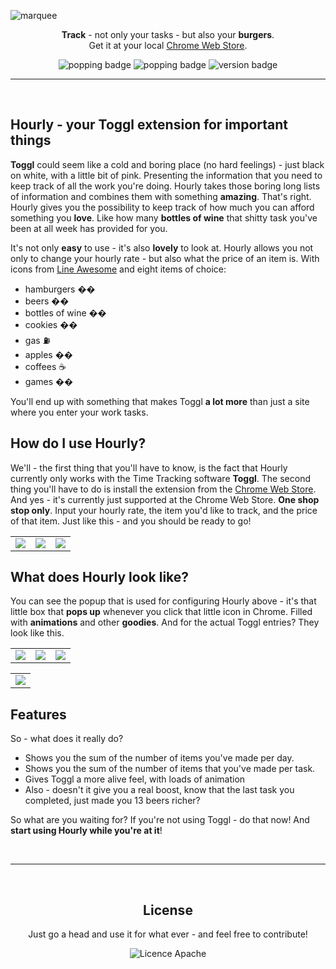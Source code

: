 ![marquee](https://user-images.githubusercontent.com/14088342/145066340-c1f5ff26-3a9d-483c-a333-143d9c620650.png)

<p align="center">
  <p align="center">
		<strong>Track</strong> - not only your tasks - but also your <strong>burgers</strong>.</br>
		Get it at your local <a href="https://chrome.google.com/webstore/detail/let-it-snow/glbcjjncmcgmnjcnijnnakeeccdojipb">Chrome Web Store</a>.
	</p>
  <p align="center">
    <img alt='popping badge' src='https://img.shields.io/chrome-web-store/users/glbcjjncmcgmnjcnijnnakeeccdojipb?color=FFD3B4&style=flat-square' />
    <img alt='popping badge' src='https://img.shields.io/chrome-web-store/stars/glbcjjncmcgmnjcnijnnakeeccdojipb?color=D5ECC2&style=flat-square' />
    <img alt='version badge' src='https://img.shields.io/badge/version-1.0.0-blue.svg?color=98DDCA&style=flat-square' />
  </p>
</div>

<hr><br>

## Hourly - your Toggl extension for important things

**Toggl** could seem like a cold and boring place (no hard feelings) - just black on white, with a little bit of pink. Presenting the information that you need to keep track of all the work you're doing. Hourly takes those boring long lists of information and combines them with something <strong>amazing</strong>. That's right. Hourly gives you the possibility to keep track of how much you can afford something you <strong>love</strong>. Like how many <strong>bottles of wine</strong> that shitty task you've been at all week has provided for you.

It's not only <strong>easy</strong> to use - it's also <strong>lovely</strong> to look at. Hourly allows you not only to change your hourly rate - but also what the price of an item is. With icons from [Line Awesome](https://icons8.com/line-awesome) and eight items of choice:

- hamburgers ��
- beers ��
- bottles of wine ��
- cookies ��
- gas ⛽
- apples ��
- coffees ☕
- games ��

You'll end up with something that makes Toggl **a lot more** than just a site where you enter your work tasks.

## How do I use Hourly?

We'll - the first thing that you'll have to know, is the fact that Hourly currently only works with the Time Tracking software **Toggl**. The second thing you'll have to do is install the extension from the [Chrome Web Store](https://chrome.google.com/webstore/detail/let-it-snow/glbcjjncmcgmnjcnijnnakeeccdojipb). And yes - it's currently just supported at the Chrome Web Store. **One shop stop only**. Input your hourly rate, the item you'd like to track, and the price of that item. Just like this - and you should be ready to go!

<table width="100%">
  <tr>
    <td><img src="https://user-images.githubusercontent.com/14088342/145096637-a066ca6a-2917-4ab9-b81a-06d32c3c3e75.png"></td>
    <td><img src="https://user-images.githubusercontent.com/14088342/145096686-5a25a491-0717-4274-b045-777008ed6a25.png"></td>
    <td><img src="https://user-images.githubusercontent.com/14088342/145096721-e53cb663-0054-4171-bbb0-a62c752e0ad0.png"></td>
  </tr>
 </table>

## What does Hourly look like?

You can see the popup that is used for configuring Hourly above - it's that little box that **pops up** whenever you click that little icon in Chrome. Filled with **animations** and other **goodies**. And for the actual Toggl entries? They look like this.

<table>
  <tr>
    <td><img src="https://user-images.githubusercontent.com/14088342/145066525-1e70d240-abe7-4918-9641-33778c0e0c66.png"></td>
    <td><img src="https://user-images.githubusercontent.com/14088342/145066423-5c3ae7e6-e9a2-4ad9-8d17-d093039f5354.png"></td>
    <td><img src="https://user-images.githubusercontent.com/14088342/145066407-6a399eab-8c8d-4c8b-b505-4d1ebc28fbda.png"></td>
  </tr>
</table>
<table width="100%">
  <tr>
    <td><img src="https://user-images.githubusercontent.com/14088342/145097410-4c821d24-4083-48dc-9b69-a769c5fa84bb.png"></td>
  </tr>
</table>

## Features

So - what does it really do?

- Shows you the sum of the number of items you've made per day.
- Shows you the sum of the number of items that you've made per task.
- Gives Toggl a more alive feel, with loads of animation
- Also - doesn't it give you a real boost, know that the last task you completed, just made you 13 beers richer?

So what are you waiting for? If you're not using Toggl - do that now! And **start using Hourly while you're at it**!

<br>
<hr>
<br>

 <div align="center">
	<h2>License</h2>
	<p>Just go a head and use it for what ever - and feel free to contribute!</p>
  <img alt='Licence Apache' src='https://img.shields.io/github/license/ntwigs/hourly?style=flat-square' />
</div>
